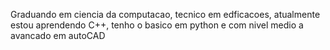 Graduando em ciencia da computacao, tecnico em edficacoes,
atualmente estou aprendendo C++, tenho o basico em python e
com nivel medio a avancado em autoCAD


<!---
wellington0303/wellington0303 is a ✨ special ✨ repository because its `README.md` (this file) appears on your GitHub profile.
You can click the Preview link to take a look at your changes.
--->
